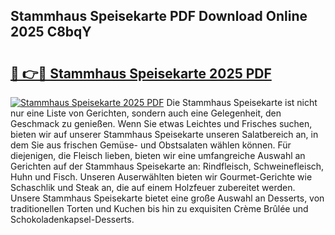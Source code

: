 ## Stammhaus Speisekarte PDF Download Online 2025 C8bqY

# <h2><a href="http://gc95w4.nevu.top/?p=Stammhaus+Speisekarte">🔗 👉🔴 Stammhaus Speisekarte 2025 PDF</a></h2>

[![Stammhaus Speisekarte 2025 PDF](https://i.imgur.com/dBaPXMq.png)](http://gc95w4.nevu.top/?p=Stammhaus+Speisekarte)
Die Stammhaus Speisekarte ist nicht nur eine Liste von Gerichten, sondern auch eine Gelegenheit, den Geschmack zu genießen. Wenn Sie etwas Leichtes und Frisches suchen, bieten wir auf unserer Stammhaus Speisekarte unseren Salatbereich an, in dem Sie aus frischen Gemüse- und Obstsalaten wählen können. Für diejenigen, die Fleisch lieben, bieten wir eine umfangreiche Auswahl an Gerichten auf der Stammhaus Speisekarte an: Rindfleisch, Schweinefleisch, Huhn und Fisch. Unseren Auserwählten bieten wir Gourmet-Gerichte wie Schaschlik und Steak an, die auf einem Holzfeuer zubereitet werden. Unsere Stammhaus Speisekarte bietet eine große Auswahl an Desserts, von traditionellen Torten und Kuchen bis hin zu exquisiten Crème Brûlée und Schokoladenkapsel-Desserts.
